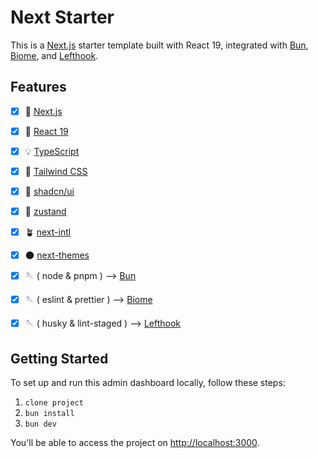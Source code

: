 # Next Starter


This is a [Next.js](https://nextjs.org) starter template built with React 19, integrated with [Bun](https://www.bun.sh.cn/), [Biome](https://biomejs.dev/), and [Lefthook](https://github.com/evilmartians/lefthook).

## Features
- [x] 🔌 [Next.js](https://nextjs.org)
- [x] 🎰 [React 19](https://react.dev)
- [x] 💡 [TypeScript](https://typescriptlang.org)
- [x] 🎨 [Tailwind CSS](https://tailwindcss.com)
- [x] 🎨 [shadcn/ui](https://ui.shadcn.com)
- [x] 🐻 [zustand](https://zustand-demo.pmnd.rs)
- [x] 🪴 [next-intl](https://next-intl-docs.vercel.app)
- [x] 🌑 [next-themes](https://github.com/pacocoursey/next-themes)
- [x] 🪡 ( node & pnpm ) —> [Bun](https://www.bun.sh.cn/)
- [x] 🪡 ( eslint & prettier ) —> [Biome](https://biomejs.dev/)
- [x] 🪡 ( husky & lint-staged ) —> [Lefthook](https://github.com/evilmartians/lefthook)


## Getting Started

To set up and run this admin dashboard locally, follow these steps:

1. ```clone project```
2. ```bun install```
3. ```bun dev```

You'll be able to access the project on [http://localhost:3000](http://localhost:3000).
